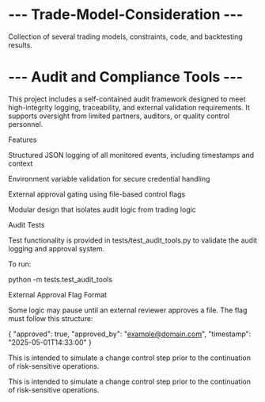 # --- Trade-Model-Consideration ---
Collection of several trading models, constraints, code, and backtesting results.




# --- Audit and Compliance Tools ---

This project includes a self-contained audit framework designed to meet high-integrity logging, traceability, and external validation requirements. It supports oversight from limited partners, auditors, or quality control personnel.

Features

Structured JSON logging of all monitored events, including timestamps and context

Environment variable validation for secure credential handling

External approval gating using file-based control flags

Modular design that isolates audit logic from trading logic

Audit Tests

Test functionality is provided in tests/test_audit_tools.py to validate the audit logging and approval system.

To run:

python -m tests.test_audit_tools

External Approval Flag Format

Some logic may pause until an external reviewer approves a file. The flag must follow this structure:

{
  "approved": true,
  "approved_by": "example@domain.com",
  "timestamp": "2025-05-01T14:33:00"
}

This is intended to simulate a change control step prior to the continuation of risk-sensitive operations.


This is intended to simulate a change control step prior to the continuation of risk-sensitive operations.

